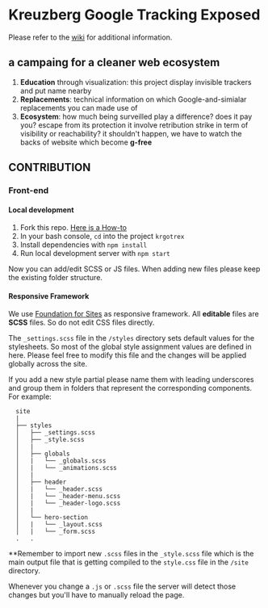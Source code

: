 # Kreuzberg Google Tracking Exposed

Please refer to the [wiki](https://github.com/tracking-exposed/krgotrex/wiki) for additional information.

## a campaing for a cleaner web ecosystem

1. **Education** through visualization: this project display invisible trackers and put name nearby
2. **Replacements**: technical information on which Google-and-simialar replacements you can made use of
3. **Ecosystem**: how much being surveilled play a difference? does it pay you? escape from its protection it involve retribution strike in term of visibility or reachability? it shouldn't happen, we have to watch the backs of website which become **g-free**

## CONTRIBUTION

### Front-end

#### Local development

1. Fork this repo. [Here is a How-to](https://help.github.com/articles/fork-a-repo/)
2. In your bash console, `cd` into the project `krgotrex`
3. Install dependencies with `npm install`
4. Run local development server with `npm start`

Now you can add/edit SCSS or JS files. When adding new files please keep the existing folder structure.

#### Responsive Framework

We use [Foundation for Sites](https://foundation.zurb.com/sites/docs/index.html) as responsive framework. All **editable** files are **SCSS** files. So do not edit CSS files directly.

The `_settings.scss` file in the `/styles` directory sets default values for the stylesheets. So most of the global style assignment values are defined in here. Please feel free to modify this file and the changes will be applied globally across the site.

If you add a new style partial please name them with leading underscores and group them in folders that represent the corresponding components. For example:

```
  site
  |
  ├── styles
  │   ├── _settings.scss
  │   ├── _style.scss
  │   |
  │   ├── globals
  │   |   └── _globals.scss
  │   |   └── _animations.scss
  │   |
  │   ├── header
  │   |   └── _header.scss
  │   |   └── _header-menu.scss
  │   |   └── _header-logo.scss
  │   |
  │   └── hero-section
  │   |   └── _layout.scss
  │   |   └── _form.scss
  .   .
```

**Remember to import new `.scss` files in the `_style.scss` file which is the main output file that is getting compiled to the `style.css` file in the `/site` directory.

Whenever you change a `.js` or `.scss` file the server will detect those changes but you'll have to manually reload the page.
